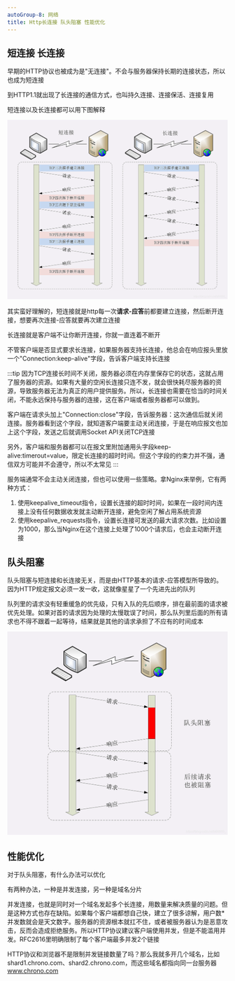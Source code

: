 ```yaml
---
autoGroup-8: 网络
title: Http长连接 队头阻塞 性能优化
---
```


## 短连接 长连接
早期的HTTP协议也被成为是"无连接"。不会与服务器保持长期的连接状态，所以也成为短连接

到HTTP1.1就出现了长连接的通信方式，也叫持久连接、连接保活、连接复用

短连接以及长连接都可以用下图解释

![短连接长连接](./images/20200128205813542.png)

其实蛮好理解的，短连接就是http每一次**请求-应答**前都要建立连接，然后断开连接，想要再次连接-应答就要再次建立连接

长连接就是客户端不让你断开连接，你就一直连着不断开

不管客户端是否显式要求长连接，如果服务器支持长连接，他总会在响应报头里放一个"Connection:keep-alive"字段，告诉客户端支持长连接

:::tip
因为TCP连接长时间不关闭，服务器必须在内存里保存它的状态，这就占用了服务器的资源。如果有大量的空闲长连接只连不发，就会很快耗尽服务器的资源，导致服务器无法为真正的用户提供服务。所以，长连接也需要在恰当的时间关闭，不能永远保持与服务器的连接，这在客户端或者服务器都可以做到。

客户端在请求头加上"Connection:close"字段，告诉服务器：这次通信后就关闭连接。服务器看到这个字段，就知道客户端要主动关闭连接，于是在响应报文也加上这个字段，发送之后就调用Socket API关闭TCP连接

另外，客户端和服务器都可以在报文里附加通用头字段keep-alive:timerout=value，限定长连接的超时时间。但这个字段的约束力并不强，通信双方可能并不会遵守，所以不太常见
:::

服务端通常不会主动关闭连接，但也可以使用一些策略。拿Nginx来举例，它有两种方式：
1. 使用keepalive_timeout指令，设置长连接的超时时间，如果在一段时间内连接上没有任何数据收发就主动断开连接，避免空闲了解占用系统资源
2. 使用keepalive_requests指令，设置长连接可发送的最大请求次数。比如设置为1000，那么当Nginx在这个连接上处理了1000个请求后，也会主动断开连接

## 队头阻塞

队头阻塞与短连接和长连接无关，而是由HTTP基本的请求-应答模型所导致的。因为HTTP规定报文必须一发一收，这就像星星了一个先进先出的队列

队列里的请求没有轻重缓急的优先级，只有入队的先后顺序，排在最前面的请求被优先处理。如果对首的请求因为处理的太慢耽误了时间，那么队列里后面的所有请求也不得不跟着一起等待，结果就是其他的请求承担了不应有的时间成本

![对头阻塞](./images/20200128211050962.png)

## 性能优化

对于队头阻塞，有什么办法可以优化

有两种办法，一种是并发连接，另一种是域名分片

并发连接，也就是同时对一个域名发起多个长连接，用数量来解决质量的问题。但是这种方式也存在缺陷。如果每个客户端都想自己快，建立了很多谅解，用户数*并发数就会是天文数字。服务器的资源根本就扛不住，或者被服务器认为是恶意攻击，反而会造成拒绝服务。所以HTTP协议建议客户端使用并发，但是不能滥用并发。RFC2616里明确限制了每个客户端最多并发2个链接

HTTP协议和浏览器不是限制并发链接数量了吗？那么我就多开几个域名，比如 shard1.chrono.com、shard2.chrono.com，而这些域名都指向同一台服务器 www.chrono.com